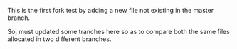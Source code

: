 This is the first fork test by adding a new file not existing in the master branch.

So, must updated some tranches here so as to compare both the same files allocated in two different branches.
